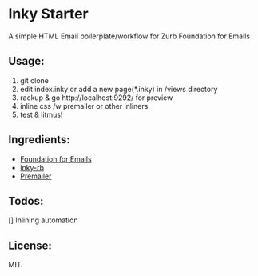 Inky Starter
==

A simple HTML Email boilerplate/workflow for Zurb Foundation for Emails

Usage:
--

1. git clone
2. edit index.inky or add a new page(*.inky) in /views directory
3. rackup & go http://localhost:9292/ for preview
4. inline css /w premailer or other inliners
5. test & litmus!

Ingredients:
--

* [Foundation for Emails](http://foundation.zurb.com/emails.html)
* [inky-rb](https://github.com/zurb/inky-rb)
* [Premailer](https://github.com/premailer/premailer) 

Todos:
--

[] Inlining automation

License:
--

MIT.